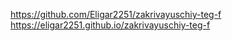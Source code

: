 https://github.com/Eligar2251/zakrivayuschiy-teg-f
https://eligar2251.github.io/zakrivayuschiy-teg-f